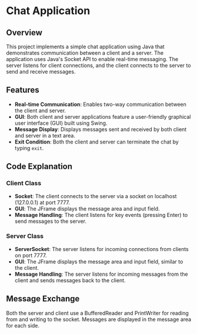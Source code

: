 # Chat Application

## Overview

This project implements a simple chat application using Java that demonstrates communication between a client and a server. The application uses Java's Socket API to enable real-time messaging. The server listens for client connections, and the client connects to the server to send and receive messages.

## Features

- **Real-time Communication**: Enables two-way communication between the client and server.
- **GUI**: Both client and server applications feature a user-friendly graphical user interface (GUI) built using Swing.
- **Message Display**: Displays messages sent and received by both client and server in a text area.
- **Exit Condition**: Both the client and server can terminate the chat by typing `exit`.

## Code Explanation

### Client Class
- **Socket**: The client connects to the server via a socket on localhost (127.0.0.1) at port 7777.
- **GUI**: The JFrame displays the message area and input field.
- **Message Handling**: The client listens for key events (pressing Enter) to send messages to the server.

### Server Class
- **ServerSocket**: The server listens for incoming connections from clients on port 7777.
- **GUI**: The JFrame displays the message area and input field, similar to the client.
- **Message Handling**: The server listens for incoming messages from the client and sends messages back to the client.

## Message Exchange

Both the server and client use a BufferedReader and PrintWriter for reading from and writing to the socket. Messages are displayed in the message area for each side.
